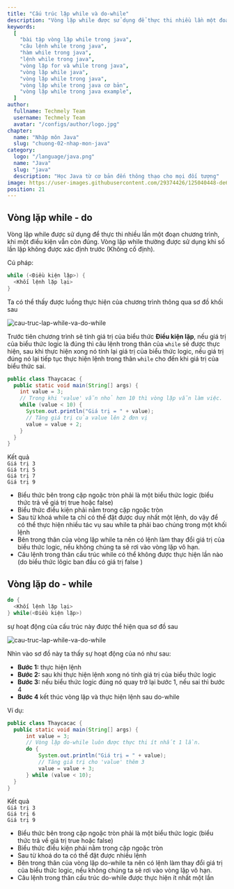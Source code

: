 ```yaml
---
title: "Cấu trúc lặp while và do-while"
description: "Vòng lặp while được sử dụng để thực thi nhiều lần một đoạn chương trình, khi một điều kiện vẫn còn đúng. Vòng lặp while thường được sử dụng khi số lần lặp không được xác định trước"
keywords:
  [
    "bài tập vòng lặp while trong java",
    "câu lệnh while trong java",
    "hàm while trong java",
    "lệnh while trong java",
    "vòng lặp for và while trong java",
    "vòng lặp while java",
    "vòng lặp while trong java",
    "vòng lặp while trong java cơ bản",
    "vòng lặp while trong java example",
  ]
author:
  fullname: Techmely Team
  username: Techmely Team
  avatar: "/configs/author/logo.jpg"
chapter:
  name: "Nhập môn Java"
  slug: "chuong-02-nhap-mon-java"
category:
  logo: "/language/java.png"
  name: "Java"
  slug: "java"
  description: "Học Java từ cơ bản đến thông thạo cho mọi đối tượng"
image: https://user-images.githubusercontent.com/29374426/125040448-de6e1b80-e0c1-11eb-935f-2d0b21cab63f.png
position: 21
---
```


## Vòng lặp while - do

Vòng lặp while được sử dụng để thực thi nhiều lần một đoạn chương trình, khi một điều kiện vẫn còn đúng. Vòng lặp while thường được sử dụng khi số lần lặp không được xác định trước (Không cố định).

Cú pháp:

```java
while (<Điều kiện lặp>) {
  <Khối lệnh lặp lại>
}
```

Ta có thể thấy được luồng thực hiện của chương trình thông qua sơ đồ khối sau

![cau-truc-lap-while-va-do-while](https://user-images.githubusercontent.com/29374426/125040448-de6e1b80-e0c1-11eb-935f-2d0b21cab63f.png)

Trước tiên chương trình sẽ tính giá trị của biểu thức **Điều kiện lặp**, nếu giá trị của biểu thức logic là đúng thì câu lệnh trong thân của `while` sẽ được thực hiện, sau khi thực hiện xong nó tính lại giá trị của biểu thức logic, nếu giá trị đúng nó lại tiếp tục thực hiện lệnh trong thân `while` cho đến khi giá trị của biểu thức sai.

<div class="example"></div>

```java
public class Thaycacac {
  public static void main(String[] args) {
    int value = 3;
    // Trong khi 'value' vẫn nhỏ hơn 10 thì vòng lặp vẫn làm việc.
    while (value < 10) {
      System.out.println("Giá trị = " + value);
      // Tăng giá trị của value lên 2 đơn vị
      value = value + 2;
    }
  }
}
```

<div class="window">
  <div class="window-header">
    <div class="action-buttons"></div>
    <span class="title-popup">Kết quả</span>
  </div>
  <div class="window-body">
    <code>Giá trị 3</code><br/>
    <code>Giá trị 5</code><br/>
    <code>Giá trị 7</code><br/>
    <code>Giá trị 9</code>
  </div>
</div>

<div class="note">
  <ul>
    <li>Biểu thức bên trong cặp ngoặc tròn phải là một biểu thức logic (biểu thức trả về giá trị true hoặc false)</li>
    <li>Biểu thức điều kiện phải nằm trong cặp ngoặc tròn</li>
    <li>Sau từ khoá while ta chỉ có thể đặt được duy nhất một lệnh, do vậy để có thể thực hiện nhiều tác vụ sau while ta phải bao chúng trong một khối lệnh</li>
    <li>Bên trong thân của vòng lặp while ta nên có lệnh làm thay đổi giá trị của biểu thức logic, nếu không chúng ta sẽ rơi vào vòng lặp vô hạn.</li>
    <li>Câu lệnh trong thân cấu trúc while có thể không được thực hiện lần nào (do biểu thức lôgic ban đầu có giá trị false )</li>
  </ul>
</div>

## Vòng lặp do - while

```java
do {
  <Khối lệnh lặp lại>
} while(<Điều kiện lặp>)
```

sự hoạt động của cấu trúc này được thể hiện qua sơ đồ sau

![cau-truc-lap-while-va-do-while](https://user-images.githubusercontent.com/29374426/125040504-f04fbe80-e0c1-11eb-82cd-dc68da15782e.png)

Nhìn vào sơ đồ này ta thấy sự hoạt động của nó như sau:

- **Bước 1:** thực hiện lệnh
- **Bước 2:** sau khi thực hiện lệnh xong nó tính giá trị của biểu thức logic
- **Bước 3:** nếu biểu thức logic đúng nó quay trở lại bước 1, nếu sai thì bước 4
- **Bước 4** kết thúc vòng lặp và thực hiện lệnh sau do-while

Ví dụ:

```java
public class Thaycacac {
  public static void main(String[] args) {
      int value = 3;
      // Vòng lặp do-while luôn được thực thi ít nhất 1 lần.
      do {
          System.out.println("Giá trị = " + value);
          // Tăng giá trị cho 'value' thêm 3
          value = value + 3;
      } while (value < 10);
  }
}
```

<div class="window">
  <div class="window-header">
    <div class="action-buttons"></div>
    <span class="title-popup">Kết quả</span>
  </div>
  <div class="window-body">
    <code>Giá trị 3</code><br/>
    <code>Giá trị 6</code><br/>
    <code>Giá trị 9</code>
  </div>
</div>

<div class="note">
  <ul>
    <li>Biểu thức bên trong cặp ngoặc tròn phải là một biểu thức logic (biểu thức trả về giá trị true hoặc false)</li>
    <li>Biểu thức điều kiện phải nằm trong cặp ngoặc tròn</li>
    <li>Sau từ khoá do ta có thể đặt được nhiều lệnh</li>
    <li>Bên trong thân của vòng lặp do-while ta nên có lệnh làm thay đổi giá trị của biểu thức logic, nếu không chúng ta sẽ rơi vào vòng lặp vô hạn.</li>
    <li>Câu lệnh trong thân cấu trúc do-while được thực hiện ít nhất một lần</li>
  </ul>
</div>
